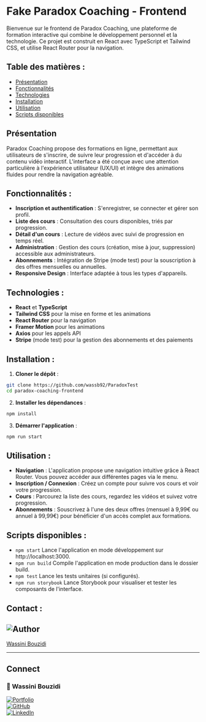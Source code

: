 # Fake Paradox Coaching - Frontend

Bienvenue sur le frontend de Paradox Coaching, une plateforme de formation interactive qui combine le développement personnel et la technologie. Ce projet est construit en React avec TypeScript et Tailwind CSS, et utilise React Router pour la navigation.

## Table des matières :

- [Présentation](#présentation)
- [Fonctionnalités](#fonctionnalités)
- [Technologies](#technologies)
- [Installation](#installation)
- [Utilisation](#utilisation)
- [Scripts disponibles](#scripts-disponibles)

## Présentation

Paradox Coaching propose des formations en ligne, permettant aux utilisateurs de s'inscrire, de suivre leur progression et d'accéder à du contenu vidéo interactif. L'interface a été conçue avec une attention particulière à l'expérience utilisateur (UX/UI) et intègre des animations fluides pour rendre la navigation agréable.

## Fonctionnalités :

- **Inscription et authentification** : S'enregistrer, se connecter et gérer son profil.
- **Liste des cours** : Consultation des cours disponibles, triés par progression.
- **Détail d'un cours** : Lecture de vidéos avec suivi de progression en temps réel.
- **Administration** : Gestion des cours (création, mise à jour, suppression) accessible aux administrateurs.
- **Abonnements** : Intégration de Stripe (mode test) pour la souscription à des offres mensuelles ou annuelles.
- **Responsive Design** : Interface adaptée à tous les types d'appareils.

## Technologies :

- **React** et **TypeScript**
- **Tailwind CSS** pour la mise en forme et les animations
- **React Router** pour la navigation
- **Framer Motion** pour les animations
- **Axios** pour les appels API
- **Stripe** (mode test) pour la gestion des abonnements et des paiements

## Installation :

1. **Cloner le dépôt** :

```bash
git clone https://github.com/wassb92/ParadoxTest
cd paradox-coaching-frontend
```

2. **Installer les dépendances** :

```bash
npm install
```

3. **Démarrer l'application** :

```bash
npm run start
```

## Utilisation :

- **Navigation** : L'application propose une navigation intuitive grâce à React Router. Vous pouvez accéder aux différentes pages via le menu.
- **Inscription / Connexion** : Créez un compte pour suivre vos cours et voir votre progression.
- **Cours** : Parcourez la liste des cours, regardez les vidéos et suivez votre progression.
- **Abonnements** : Souscrivez à l'une des deux offres (mensuel à 9,99€ ou annuel à 99,99€) pour bénéficier d'un accès complet aux formations.

## Scripts disponibles :

- `npm start` Lance l'application en mode développement sur http://localhost:3000.
- `npm run build` Compile l'application en mode production dans le dossier build.
- `npm test` Lance les tests unitaires (si configurés).
- `npm run storybook` Lance Storybook pour visualiser et tester les composants de l'interface.

## Contact :

## ![Author](https://img.shields.io/badge/Author-3498db?style=flat&logo=&logoColor=white)

[Wassini Bouzidi](https://github.com/wassb92)

---

## Connect

### 🔧 Wassini Bouzidi

[![Portfolio](https://img.shields.io/badge/Portfolio-Portfolio_De_Wassini-4031D9?style=for-the-badge&logo=google-chrome&logoColor=white)](https://www.wassini-bouzidi.com/)  
[![GitHub](https://img.shields.io/badge/GitHub-wassb92-181717?style=for-the-badge&logo=github&logoColor=white)](https://github.com/wassb92)  
[![LinkedIn](https://img.shields.io/badge/LinkedIn-wassini_bouzidi-0A66C2?style=for-the-badge&logo=linkedin&logoColor=white)](https://www.linkedin.com/in/wassini-bouzidi/)

